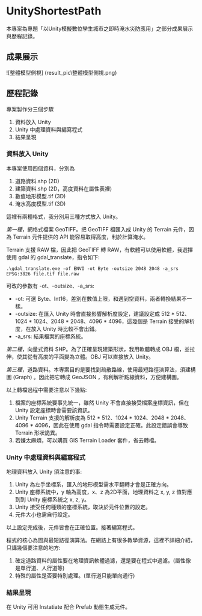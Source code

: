 # UnityShortestPath

本專案為專題「以Unity模擬數位孿生城市之即時淹水災防應用」之部分成果展示與歷程記錄。

## 成果展示

![整體模型側視] (result_pic\整體模型側視.png)

## 歷程記錄

專案製作分三個步驟

1. 資料放入 Unity
2. Unity 中處理資料與編寫程式
3. 結果呈現

### 資料放入 Unity

本專案使用四個資料，分別為
1. 道路資料.shp (2D)
2. 建築資料.shp (2D，高度資料在屬性表裡)
3. 數值地形模型.tif (3D)
4. 淹水高度模型.tif (3D)


這裡有兩種格式，我分別用三種方式放入 Unity。

*第一種*，網格式檔案 GeoTIFF。把 GeoTIFF 檔匯入成 Unity 的 Terrain 元件，因為 Terrain 元件提供的 API 能容易取得高度，利於計算淹水。

Terrain 支援 RAW 檔，因此把 GeoTIFF 轉 RAW，有軟體可以使用軟體，我選擇使用 gdal 的 gdal_translate，指令如下:

```
.\gdal_translate.exe -of ENVI -ot Byte -outsize 2048 2048 -a_srs EPSG:3826 file.tif file.raw
```

可改的參數有 -ot、-outsize、-a_srs:
* -ot: 可選 Byte、Int16，差別在數值上限，和遇到空資料，兩者轉換結果不一樣。 
* -outsize: 在匯入 Unity 時會直接影響解析度設定，建議設定成 512 * 512、1024 * 1024、2048 * 2048、4096 * 4096，這幾個是 Terrain 接受的解析度，在放入 Unity 時比較不會出錯。
* -a_srs: 結果檔案的座標系統。

*第二種*，向量式資料 SHP。為了正確呈現建築形狀，我用軟體轉成 OBJ 檔，並拉伸，使其從有高度的平面變為立體。OBJ 可以直接放入 Unity。

*第三種*，道路資料。本專案目的是要找到疏散路線，使用最短路徑演算法，須建構圖 (Graph) 。因此把它轉成 GeoJSON ，有利解析點線資料，方便建構圖。

以上轉檔過程中需要注意以下幾點:
1. 檔案的座標系統要事先統一，雖然 Unity 不會直接接受檔案座標資訊，但在 Unity 設定座標時會需要該資訊。
2. Unity Terrain 支援的解析度為 512 * 512、1024 * 1024、2048 * 2048、4096 * 4096，因此在使用 gdal 指令時需要設定正確。此設定錯誤會導致 Terrain 形狀詭異。
3. 若嫌太麻煩，可以購買 GIS Terrain Loader 套件，省去轉檔。

### Unity 中處理資料與編寫程式

地理資料放入 Unity 須注意的事:
1. Unity 為左手坐標系，匯入的地形模型需水平翻轉才會是正確方向。
2. Unity 座標系統中，y 軸為高度，x、z 為2D平面，地理資料之 x, y, z 值對應到到 Unity 座標系統之 x, z, y。
3. Unity 接受任何種類的座標系統，取決於元件位置的設定。
4. 元件大小也需自行設定。

以上設定完成後，元件皆會在正確位置。接著編寫程式。

程式的核心為圖與最短路徑演算法。在網路上有很多教學資源，這裡不詳細介紹，只講幾個要注意的地方:
1. 確定道路資料的屬性要在地理資訊軟體過濾，還是要在程式中過濾。(屬性像是單行道、人行道等)
2. 特殊的屬性是否要特別處理。(單行道只能單向通行)


### 結果呈現

在 Unity 可用 Instatiate 配合 Prefab 動態生成元件。

